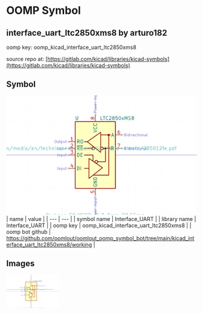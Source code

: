 # OOMP Symbol  
## interface_uart_ltc2850xms8  by arturo182  
  
oomp key: oomp_kicad_interface_uart_ltc2850xms8  
  
source repo at: [https://gitlab.com/kicad/libraries/kicad-symbols](https://gitlab.com/kicad/libraries/kicad-symbols)  
## Symbol  
  
[![working.png](working_600.png)](working.png)  
| name | value | 
| --- | --- | 
| symbol name | Interface_UART | 
| library name | Interface_UART | 
| oomp key | oomp_kicad_interface_uart_ltc2850xms8 | 
| oomp bot github | https://github.com/oomlout/oomlout_oomp_symbol_bot/tree/main/kicad_interface_uart_ltc2850xms8/working | 
## Images  
  
[![working.png](working_140.png)](working.png)  
